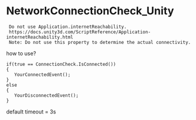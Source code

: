 # NetworkConnectionCheck_Unity
```
 Do not use Application.internetReachability.
 https://docs.unity3d.com/ScriptReference/Application-internetReachability.html
 Note: Do not use this property to determine the actual connectivity.
 ```

how to use?

```
if(true == ConnectionCheck.IsConnected())
{
   YourConnectedEvent(); 
}
else
{
   YourDisconnectedEvent(); 
}
```

default timeout = 3s
